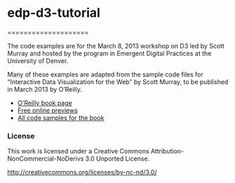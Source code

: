 # edp-d3-tutorial
====================

The code examples are for the March 8, 2013 workshop on D3 led by Scott Murray and hosted by the program in Emergent Digital Practices at the University of Denver.

Many of these examples are adapted from the sample code files for “Interactive Data Visualization for the Web” by Scott Murray, to be published in March 2013 by O’Reilly.

- [O’Reilly book page](http://shop.oreilly.com/product/0636920026938.do)
- [Free online previews](http://ofps.oreilly.com/titles/9781449339739/)
- [All code samples for the book](https://github.com/alignedleft/d3-book)

### License

This work is licensed under a Creative Commons Attribution-NonCommercial-NoDerivs 3.0 Unported License.

http://creativecommons.org/licenses/by-nc-nd/3.0/
